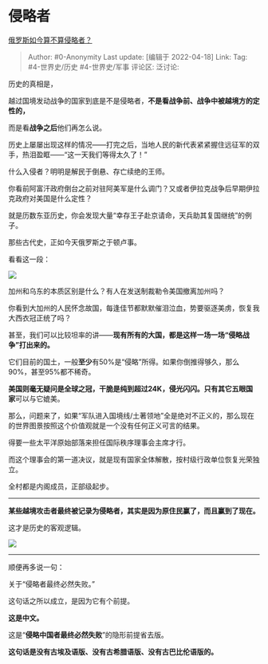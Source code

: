 # 侵略者
[俄罗斯如今算不算侵略者？](https://www.zhihu.com/question/520876214/answer/2444406017)

> Author: #0-Anonymity
> Last update: [编辑于 2022-04-18]
> Link:
> Tag: #4-世界史/历史 #4-世界史/军事
> 评论区:
> 泛讨论:

历史的真相是，

越过国境发动战争的国家到底是不是侵略者，**不是看战争前、战争中被越境方的定性的，**

而是看**战争之后**他们再怎么说。

历史上屡屡出现这样的情况——打完之后，当地人民的新代表紧紧握住远征军的双手，热泪盈眶——“这一天我们等得太久了！”

什么入侵者？明明是解民于倒悬、存亡续绝的王师。

你看前阿富汗政府倒台之前对驻阿美军是什么调门？又或者伊拉克战争后早期伊拉克政府对美国是什么定性？

就是历数东亚历史，你会发现大量“幸存王子赴京请命，天兵助其复国继统”的例子。

那些古代史，正如今天俄罗斯之于顿卢事。

看看这一段：

![](https://pica.zhimg.com/50/v2-7aa9ba4830e726176b4542f0270182d7_720w.jpg?source=1940ef5c)

加州和乌东的本质区别是什么？有人在发送制裁勒令美国撤离加州吗？

你看到大加州的人民怀念故国，每逢佳节都默默催泪泣血，势要驱逐美虏，恢复我大西衣冠正统了吗？

甚至，我们可以比较坦率的讲——**现有所有的大国，都是这样一场一场“侵略战争”打出来的。**

它们目前的国土，一般**至少**有50%是“侵略”所得。如果你倒推得够久，那么90%，甚至95%都不稀奇。

**美国则毫无疑问是全球之冠，干脆是纯到超过24K，侵光闪闪。**只有其它**五眼国家**可以与它媲美。

那么，问题来了，如果“军队进入国境线/土著领地”全是绝对不正义的，那么现在的世界图景按照这个价值观就是一个没有任何正义可言的结果。

得要一些太平洋原始部落来担任国际秩序理事会主席才行。

而这个理事会的第一道决议，就是现有国家全体解散，按村级行政单位恢复光荣独立。

全村都是内阁成员，正部级起步。

---

**某些越境攻击者最终被记录为侵略者，其实是因为原住民赢了，而且赢到了现在。**

这才是历史的客观逻辑。

![](https://pic2.zhimg.com/50/v2-45705ea02324b4759380625a41dbb366_720w.jpg?source=1940ef5c)

---

顺便再多说一句：

关于“侵略者最终必然失败。”

这句话之所以成立，是因为它有个前提。

**这是中文。**

这是“**侵略中国者最终必然失败**”的隐形前提省去版。

**这句话是没有古埃及语版、没有古希腊语版、没有古巴比伦语版的。**
